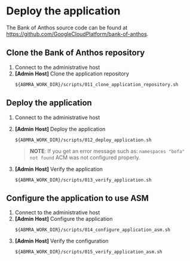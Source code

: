 # Deploy the application

The Bank of Anthos source code can be found at https://github.com/GoogleCloudPlatform/bank-of-anthos.

## Clone the Bank of Anthos repository

1. Connect to the administrative host
1. **[Admin Host]** Clone the application repository
   ```
   ${ABMRA_WORK_DIR}/scripts/011_clone_application_repository.sh
   ```

## Deploy the application

1. Connect to the administrative host
1. **[Admin Host]** Deploy the application

   ```
   ${ABMRA_WORK_DIR}/scripts/012_deploy_application.sh
   ```

   > **NOTE**: If you get an error message such as: `namespaces "bofa" not found` ACM was not configured properly.

1. **[Admin Host]** Verify the application
   ```
   ${ABMRA_WORK_DIR}/scripts/013_verify_application.sh
   ```

## Configure the application to use ASM

1. Connect to the administrative host
1. **[Admin Host]** Configure the application
   ```
   ${ABMRA_WORK_DIR}/scripts/014_configure_application_asm.sh
   ```
1. **[Admin Host]** Verify the configuration
   ```
   ${ABMRA_WORK_DIR}/scripts/015_verify_application_asm.sh
   ```
